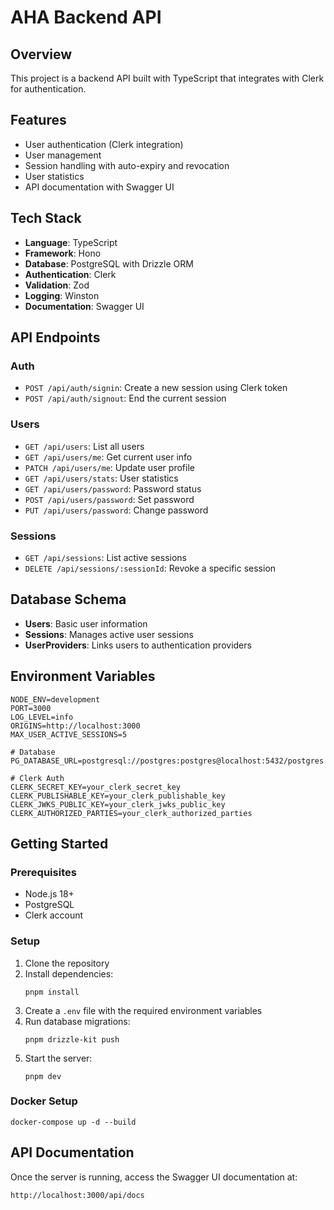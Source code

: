 # AHA Backend API

## Overview

This project is a backend API built with TypeScript that integrates with Clerk for authentication.

## Features

- User authentication (Clerk integration)
- User management
- Session handling with auto-expiry and revocation
- User statistics
- API documentation with Swagger UI

## Tech Stack

- **Language**: TypeScript
- **Framework**: Hono
- **Database**: PostgreSQL with Drizzle ORM
- **Authentication**: Clerk
- **Validation**: Zod
- **Logging**: Winston
- **Documentation**: Swagger UI

## API Endpoints

### Auth

- `POST /api/auth/signin`: Create a new session using Clerk token
- `POST /api/auth/signout`: End the current session

### Users

- `GET /api/users`: List all users
- `GET /api/users/me`: Get current user info
- `PATCH /api/users/me`: Update user profile
- `GET /api/users/stats`: User statistics
- `GET /api/users/password`: Password status
- `POST /api/users/password`: Set password
- `PUT /api/users/password`: Change password

### Sessions

- `GET /api/sessions`: List active sessions
- `DELETE /api/sessions/:sessionId`: Revoke a specific session

## Database Schema

- **Users**: Basic user information
- **Sessions**: Manages active user sessions
- **UserProviders**: Links users to authentication providers

## Environment Variables

```
NODE_ENV=development
PORT=3000
LOG_LEVEL=info
ORIGINS=http://localhost:3000
MAX_USER_ACTIVE_SESSIONS=5

# Database
PG_DATABASE_URL=postgresql://postgres:postgres@localhost:5432/postgres

# Clerk Auth
CLERK_SECRET_KEY=your_clerk_secret_key
CLERK_PUBLISHABLE_KEY=your_clerk_publishable_key
CLERK_JWKS_PUBLIC_KEY=your_clerk_jwks_public_key
CLERK_AUTHORIZED_PARTIES=your_clerk_authorized_parties
```

## Getting Started

### Prerequisites

- Node.js 18+
- PostgreSQL
- Clerk account

### Setup

1. Clone the repository
2. Install dependencies:
   ```
   pnpm install
   ```
3. Create a `.env` file with the required environment variables
4. Run database migrations:
   ```
   pnpm drizzle-kit push
   ```
5. Start the server:
   ```
   pnpm dev
   ```

### Docker Setup

```
docker-compose up -d --build
```

## API Documentation

Once the server is running, access the Swagger UI documentation at:

```
http://localhost:3000/api/docs
```
